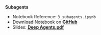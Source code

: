 **Subagents**

*   Notebook Reference: `3_subagents.ipynb`
*   Download Notebook on [**GitHub**](https://github.com/langchain-ai/deep-agents-from-scratch/blob/main/notebooks/3_subagents.ipynb)
*   Slides: **[Deep Agents.pdf](https://files.cdn.thinkific.com/file_uploads/967498/attachments/092/0f6/962/Deep_Agents.pdf)**